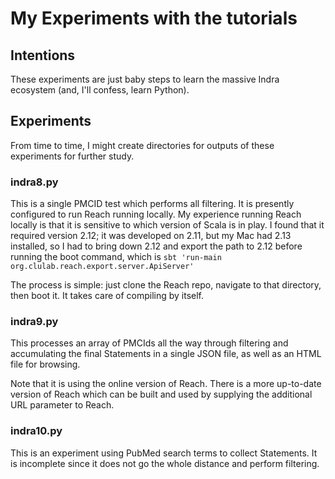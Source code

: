 # My Experiments with the tutorials


## Intentions
These experiments are just baby steps to learn the massive Indra ecosystem (and, I'll confess, learn Python).

## Experiments
From time to time, I might create directories for outputs of these experiments for further study.

### indra8.py
This is a single PMCID test which performs all filtering. It is presently configured to run Reach running locally.
My experience running Reach locally is that it is sensitive to which version of Scala is in play. I found that it required version 2.12; it was developed on 2.11, but my Mac had 2.13 installed, so I had to bring down 2.12 and export the path to 2.12 before running the boot command, which is 
```sbt 'run-main org.clulab.reach.export.server.ApiServer'```

The process is simple: just clone the Reach repo, navigate to that directory, then boot it. It takes care of compiling by itself.

### indra9.py
This processes an array of PMCIds all the way through filtering and accumulating the final Statements in a single JSON file, as well as an HTML file for browsing.

Note that it is using the online version of Reach. There is a more up-to-date version of Reach which can be built and used by supplying the additional URL parameter to Reach.

### indra10.py
This is an experiment using PubMed search terms to collect Statements. It is incomplete since it does not go the whole distance and perform filtering.

